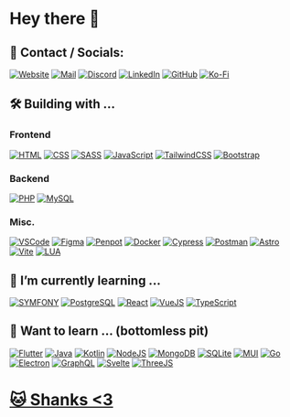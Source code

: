 # Hey there 👋

## 📧 Contact / Socials:
[![Website](https://img.shields.io/badge/luigi.moe-feebf3?style=for-the-badge&logo=About.me&logoColor=black)](https://luigi.moe)
[![Mail](https://img.shields.io/badge/hey@luigi.moe-D14836?style=for-the-badge&logo=maildotru&logoColor=white)](mailto:hey@luigi.moe)
[![Discord](https://img.shields.io/badge/luigidotmoe-7289DA?style=for-the-badge&logo=discord&logoColor=white)]()
[![LinkedIn](https://img.shields.io/badge/linkedin-%230077B5.svg?style=for-the-badge&logo=linkedin&logoColor=white)](https://www.linkedin.com/in/luigidotmoe/)
[![GitHub](https://img.shields.io/badge/GitHub-100000?style=for-the-badge&logo=github&logoColor=white)](https://github.com/luigidotmoe)
[![Ko-Fi](https://img.shields.io/badge/Ko--fi-F16061?style=for-the-badge&logo=ko-fi&logoColor=white)](https://ko-fi.com/luigidotmoe)
## 🛠️ Building with ...

### Frontend  
[![HTML](https://img.shields.io/badge/HTML-e44d26?style=for-the-badge&logo=html5&logoColor=white)](https://en.wikipedia.org/wiki/HTML5)
[![CSS](https://img.shields.io/badge/CSS-379ad6?&style=for-the-badge&logo=css3&logoColor=white)](https://en.wikipedia.org/wiki/CSS)
[![SASS](https://img.shields.io/badge/Sass-CC6699?style=for-the-badge&logo=sass&logoColor=white)](https://sass-lang.com/)
[![JavaScript](https://img.shields.io/badge/JavaScript-f7df1e?style=for-the-badge&logo=javascript&logoColor=black)](https://en.wikipedia.org/wiki/JavaScript)
[![TailwindCSS](https://img.shields.io/badge/Tailwind_CSS-2fbcf4?style=for-the-badge&logo=tailwind-css&logoColor=white)](https://tailwindcss.com/)
[![Bootstrap](https://img.shields.io/badge/Bootstrap-7f06f4?style=for-the-badge&logo=bootstrap&logoColor=white)](https://getbootstrap.com/)

### Backend  
[![PHP](https://img.shields.io/badge/PHP-7b84b6?style=for-the-badge&logo=php&logoColor=white)](https://www.php.net/)
[![MySQL](https://img.shields.io/badge/MySQL-3c6c91?style=for-the-badge&logo=mysql&logoColor=white)](https://www.mysql.com/)    

### Misc.
[![VSCode](https://img.shields.io/badge/Visual_Studio_Code-0078D4?style=for-the-badge&logo=visual%20studio%20code&logoColor=white)](https://code.visualstudio.com/)
[![Figma](https://img.shields.io/badge/Figma-F24E1E?style=for-the-badge&logo=figma&logoColor=white)](https://www.figma.com/)
[![Penpot](https://img.shields.io/badge/Penpot-FFFFFF?style=for-the-badge&logo=penpot&logoColor=black)](https://penpot.app/)
[![Docker](https://img.shields.io/badge/Docker-2496ED?style=for-the-badge&logo=docker&logoColor=white)](https://www.docker.com/)
[![Cypress](https://img.shields.io/badge/cypress-17202C?style=for-the-badge&logo=cypress&logoColor=white)](https://www.cypress.io/)
[![Postman](https://img.shields.io/badge/Postman-FF6C37?style=for-the-badge&logo=postman&logoColor=white)](https://www.postman.com/)
[![Astro](https://img.shields.io/badge/Astro-BC52EE?style=for-the-badge&logo=astro&logoColor=white)](https://www.astro.build/)
[![Vite](https://img.shields.io/badge/Vite-646CFF?style=for-the-badge&logo=vite&logoColor=white)](https://vitejs.dev/)
[![LUA](https://img.shields.io/badge/Lua-2C2D72?style=for-the-badge&logo=lua&logoColor=white)](https://www.lua.org/)

## 🌱 I’m currently learning ...
[![SYMFONY](https://img.shields.io/badge/symfony-000000.svg?style=for-the-badge&logo=symfony&logoColor=white)](https://symfony.com/)
[![PostgreSQL](https://img.shields.io/badge/PostgreSQL-316192?style=for-the-badge&logo=postgresql&logoColor=white)](https://www.postgresql.org/)
[![React](https://img.shields.io/badge/React-20232A?style=for-the-badge&logo=react&logoColor=61DAFB)](https://react.dev/)
[![VueJS](https://img.shields.io/badge/Vue.js-35495E?style=for-the-badge&logo=vue.js&logoColor=4FC08D)](https://vuejs.org/)
[![TypeScript](https://img.shields.io/badge/TypeScript-007ACC?style=for-the-badge&logo=typescript&logoColor=white)](https://www.typescriptlang.org/)

## 🧠 Want to learn ... (bottomless pit)
[![Flutter](https://img.shields.io/badge/Flutter-02569B?style=for-the-badge&logo=flutter&logoColor=white)](https://flutter.dev/)
[![Java](https://img.shields.io/badge/Java-437291?style=for-the-badge&logo=openjdk&logoColor=white)](https://en.wikipedia.org/wiki/Java_(programming_language))
[![Kotlin](https://img.shields.io/badge/Kotlin-0095D5?&style=for-the-badge&logo=kotlin&logoColor=white)](https://kotlinlang.org/)
[![NodeJS](https://img.shields.io/badge/Node.js-43853D?style=for-the-badge&logo=node.js&logoColor=white)](https://nodejs.org/)
[![MongoDB](https://img.shields.io/badge/MongoDB-4EA94B?style=for-the-badge&logo=mongodb&logoColor=white)](https://www.mongodb.com/)
[![SQLite](https://img.shields.io/badge/SQLite-07405E?style=for-the-badge&logo=sqlite&logoColor=white)](https://www.sqlite.org/)
[![MUI](https://img.shields.io/badge/MUI-0081CB?style=for-the-badge&logo=mui&logoColor=white)](https://mui.com/)
[![Go](https://img.shields.io/badge/Go-00ADD8?style=for-the-badge&logo=go&logoColor=white)](https://go.dev/)
[![Electron](https://img.shields.io/badge/Electron-47848F?style=for-the-badge&logo=Electron&logoColor=white)](https://www.electronjs.org/)
[![GraphQL](https://img.shields.io/badge/GraphQL-E10098?style=for-the-badge&logo=GraphQL&logoColor=white)](https://graphql.org/)
[![Svelte](https://img.shields.io/badge/Svelte-FF3E00?style=for-the-badge&logo=Svelte&logoColor=white)](https://svelte.dev/)
[![ThreeJS](https://img.shields.io/badge/ThreeJS-000000?style=for-the-badge&logo=threedotjs&logoColor=white)](https://threejs.org/)

# [🐱 Shanks <3](https://luigi.moe/shanks/)
